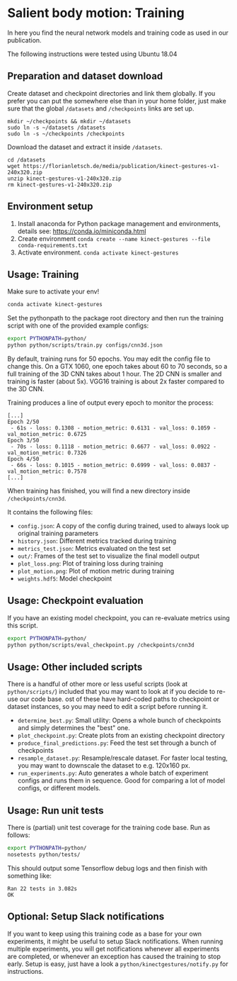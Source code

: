 Salient body motion: Training
===

In here you find the neural network models and training code as used in our publication.

The following instructions were tested using Ubuntu 18.04

## Preparation and dataset download

Create dataset and checkpoint directories and link them globally. If you prefer you can put the somewhere else than in your home folder, just make sure that the global `/datasets` and `/checkpoints` links are set up.

```
mkdir ~/checkpoints && mkdir ~/datasets
sudo ln -s ~/datasets /datasets
sudo ln -s ~/checkpoints /checkpoints
```

Download the dataset and extract it inside `/datasets`.

```
cd /datasets
wget https://florianletsch.de/media/publication/kinect-gestures-v1-240x320.zip
unzip kinect-gestures-v1-240x320.zip
rm kinect-gestures-v1-240x320.zip
```

## Environment setup

1. Install anaconda for Python package management and environments, details see: https://conda.io/miniconda.html
2. Create environment `conda create --name kinect-gestures --file conda-requirements.txt`
3. Activate environment. `conda activate kinect-gestures`

## Usage: Training

Make sure to activate your env!

```sh
conda activate kinect-gestures
```

Set the pythonpath to the package root directory and then run the training script with one of the provided example configs:

```sh
export PYTHONPATH=python/
python python/scripts/train.py configs/cnn3d.json
```

By default, training runs for 50 epochs. You may edit the config file to change this. On a GTX 1060, one epoch takes about 60 to 70 seconds, so a full training of the 3D CNN takes about 1 hour. The 2D CNN is smaller and training is faster (about 5x). VGG16 training is about 2x faster compared to the 3D CNN.

Training produces a line of output every epoch to monitor the process:

```
[...]
Epoch 2/50
 - 61s - loss: 0.1308 - motion_metric: 0.6131 - val_loss: 0.1059 - val_motion_metric: 0.6725
Epoch 3/50
 - 70s - loss: 0.1118 - motion_metric: 0.6677 - val_loss: 0.0922 - val_motion_metric: 0.7326
Epoch 4/50
 - 66s - loss: 0.1015 - motion_metric: 0.6999 - val_loss: 0.0837 - val_motion_metric: 0.7578
[...]
```

When training has finished, you will find a new directory inside `/checkpoints/cnn3d`.

It contains the following files:

- `config.json`: A copy of the config during trained, used to always look up original training parameters
- `history.json`: Different metrics tracked during training
- `metrics_test.json`: Metrics evaluated on the test set
- `out/`: Frames of the test set to visualize the final modell output
- `plot_loss.png`: Plot of training loss during training
- `plot_motion.png`: Plot of motion metric during training
- `weights.hdf5`: Model checkpoint


## Usage: Checkpoint evaluation

If you have an existing model checkpoint, you can re-evaluate metrics using this script.

```sh
export PYTHONPATH=python/
python python/scripts/eval_checkpoint.py /checkpoints/cnn3d
```

## Usage: Other included scripts

There is a handful of other more or less useful scripts (look at `python/scripts/`) included that you may want to look at if you decide to re-use our code base. ost of these have hard-coded paths to checkpoint or dataset instances, so you may need to edit a script before running it. 

- `determine_best.py`: Small utility: Opens a whole bunch of checkpoints and simply determines the "best" one.
- `plot_checkpoint.py`: Create plots from an existing checkpoint directory
- `produce_final_predictions.py`: Feed the test set through a bunch of checkpoints
- `resample_dataset.py`: Resample/rescale dataset. For faster local testing, you may want to downscale the dataset to e.g. 120x160 px.
- `run_experiments.py`: Auto generates a whole batch of experiment configs and runs them in sequence. Good for comparing a lot of model configs, or different models. 

## Usage: Run unit tests

There is (partial) unit test coverage for the training code base. Run as follows:

```sh
export PYTHONPATH=python/
nosetests python/tests/
```

This should output some Tensorflow debug logs and then finish with something like:

```
Ran 22 tests in 3.082s
OK
```

## Optional: Setup Slack notifications

If you want to keep using this training code as a base for your own experiments, it might be useful to setup Slack notifications. When running multiple experiments, you will get notifications whenever all experiments are completed, or whenever an exception has caused the training to stop early. Setup is easy, just have a look a `python/kinectgestures/notify.py` for instructions.
